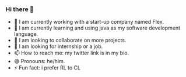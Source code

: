 ### Hi there 👋

- 🔭 I am currently working with a start-up company named Flex.
- 🌱 I am currently learning and using java as my software development language.
- 👯 I am looking to collaborate on more projects.
- 🤔 I am looking for internship or a job.
- 📫 How to reach me: my twitter link is in my bio.
- 😄 Pronouns: he/him.
- ⚡ Fun fact: i prefer RL to CL
